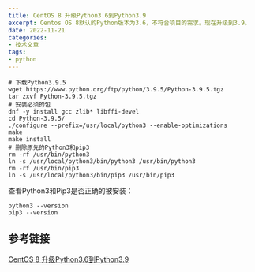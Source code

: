 ```yaml
---
title: CentOS 8 升级Python3.6到Python3.9
excerpt: Centos OS 8默认的Python版本为3.6，不符合项目的需求。现在升级到3.9。
date: 2022-11-21
categories:
- 技术文章
tags:
- python
---
```


```
# 下载Python3.9.5
wget https://www.python.org/ftp/python/3.9.5/Python-3.9.5.tgz
tar zxvf Python-3.9.5.tgz
# 安装必须的包
dnf -y install gcc zlib* libffi-devel
cd Python-3.9.5/
./configure --prefix=/usr/local/python3 --enable-optimizations
make 
make install
# 删除原先的Python3和pip3
rm -rf /usr/bin/python3
ln -s /usr/local/python3/bin/python3 /usr/bin/python3
rm -rf /usr/bin/pip3
ln -s /usr/local/python3/bin/pip3 /usr/bin/pip3
```

查看Python3和Pip3是否正确的被安装：

```
python3 --version
pip3 --version
```

## 参考链接
[CentOS 8 升级Python3.6到Python3.9](https://blog.csdn.net/z736248591/article/details/117124631)


